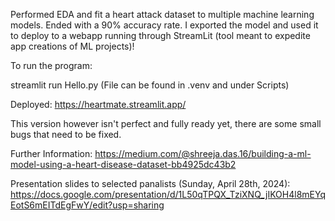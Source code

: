 Performed EDA and fit a heart attack dataset to multiple machine learning models. 
Ended with a 90% accuracy rate. I
exported the model and used it to deploy to a webapp running through StreamLit (tool meant to expedite app creations of ML projects)!

To run the program:

streamlit run Hello.py
(File can be found in .venv and under Scripts)

Deployed:
https://heartmate.streamlit.app/

This version however isn't perfect and fully ready yet, there are some small bugs that need to be fixed.

Further Information:
https://medium.com/@shreeja.das.16/building-a-ml-model-using-a-heart-disease-dataset-bb4925dc43b2

Presentation slides to selected panalists (Sunday, April 28th, 2024): https://docs.google.com/presentation/d/1L50qTPQX_TziXNQ_jIKOH4l8mEYqEotS6mEITdEgFwY/edit?usp=sharing
